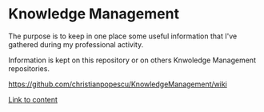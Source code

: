 # Knowledge Management

The purpose is to keep in one place some useful information that I've gathered during my professional activity.

Information is kept on this repository or on others Knwoledge Management repositories. 

https://github.com/christianpopescu/KnowledgeManagement/wiki

[Link to content](content/KnowledManagementRoot.adoc)


